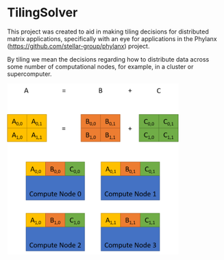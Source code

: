 # TilingSolver

This project was created to aid in making tiling decisions for distributed
matrix applications, specifically with an eye for applications in the Phylanx 
(https://github.com/stellar-group/phylanx) project.

By tiling we mean the decisions regarding how to distribute data across some
number of computational nodes, for example, in a cluster or supercomputer.

<img src="images/matrix_add_all_partitioned.png" width="400" class="center">
